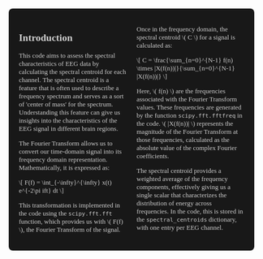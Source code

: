 <div style="font-size: 13px; font-family: 'Times New Roman', Times, serif; background-color: #181818; color: #D0D0D0; padding: 20px; border-radius: 8px; margin: 10px; display: flex; flex-wrap: nowrap; justify-content: space-between;">
    <!-- Column 1 -->
    <div style="flex: 1; margin-right: 10px;">
        <h2>Introduction</h2>
        <p>This code aims to assess the spectral characteristics of EEG data by calculating the spectral centroid for each channel. The spectral centroid is a feature that is often used to describe a frequency spectrum and serves as a sort of 'center of mass' for the spectrum. Understanding this feature can give us insights into the characteristics of the EEG signal in different brain regions.</p>
         <p>The Fourier Transform allows us to convert our time-domain signal into its frequency domain representation. Mathematically, it is expressed as:</p>
        \[
        F(f) = \int_{-\infty}^{\infty} x(t) e^{-2\pi ift} dt
        \]
        <p>This transformation is implemented in the code using the <code>scipy.fft.fft</code> function, which provides us with \( F(f) \), the Fourier Transform of the signal.</p>
    </div>
    <!-- Column 2 -->
    <div style="flex: 1; margin-left: 10px;">
               <p>Once in the frequency domain, the spectral centroid \( C \) for a signal is calculated as:</p>
        \[
        C = \frac{\sum_{n=0}^{N-1} f(n) \times |X(f(n))|}{\sum_{n=0}^{N-1} |X(f(n))|}
        \]
        <p>Here, \( f(n) \) are the frequencies associated with the Fourier Transform values. These frequencies are generated by the function <code>scipy.fft.fftfreq</code> in the code. \( |X(f(n))| \) represents the magnitude of the Fourier Transform at those frequencies, calculated as the absolute value of the complex Fourier coefficients.</p>
        <p>The spectral centroid provides a weighted average of the frequency components, effectively giving us a single scalar that characterizes the distribution of energy across frequencies. In the code, this is stored in the <code>spectral_centroids</code> dictionary, with one entry per EEG channel.</p>
    </div>
</div>
